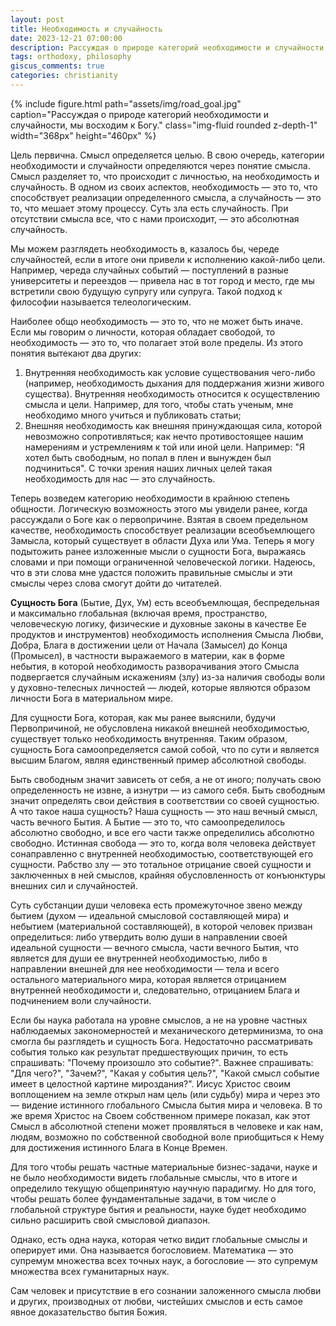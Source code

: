 ```yaml
---
layout: post
title: Необходимость и случайность
date: 2023-12-21 07:00:00
description: Рассуждая о природе категорий необходимости и случайности, мы восходим к Богу
tags: orthodoxy, philosophy
giscus_comments: true
categories: christianity
---
```


{% include figure.html path="assets/img/road_goal.jpg" caption="Рассуждая о природе категорий необходимости и случайности, мы восходим к Богу." class="img-fluid rounded z-depth-1" width="368px" height="460px" %}

Цель первична. Смысл определяется целью. В свою очередь, категории необходимости и случайности определяются через понятие смысла. Смысл разделяет то, что происходит с личностью, на необходимость и случайность.
В одном из своих аспектов, необходимость — это то, что способствует реализации определенного смысла, а случайность — это то, что мешает этому процессу. Суть зла есть случайность. При отсутствии смысла все, что с нами происходит, — это абсолютная случайность.

Мы можем разглядеть необходимость в, казалось бы, череде случайностей, если в итоге они привели к исполнению какой-либо цели. Например, череда случайных событий — поступлений в разные университеты и переездов — привела нас в тот город и место, где мы встретили свою будущую супругу или супруга. Такой подход к философии называется телеологическим.

Наиболее общо необходимость — это то, что не может быть иначе. Если мы говорим о личности, которая обладает свободой, то необходимость — это то, что полагает этой воле пределы. Из этого понятия вытекают два других:
1. Внутренняя необходимость как условие существования чего-либо (например, необходимость дыхания для поддержания жизни живого существа). Внутренняя необходимость относится к осуществлению смысла и цели. Например, для того, чтобы стать ученым, мне необходимо много учиться и публиковать статьи;
2. Внешняя необходимость как внешняя принуждающая сила, которой невозможно сопротивляться; как нечто противостоящее нашим намерениям и устремлениям к той или иной цели. Например: "Я хотел быть свободным, но попал в плен и вынужден был подчиниться". С точки зрения наших личных целей такая необходимость для нас — это случайность.

Теперь возведем категорию необходимости в крайнюю степень общности. Логическую возможность этого мы увидели ранее, когда рассуждали о Боге как о первопричине. Взятая в своем предельном качестве, необходимость способствует реализации всеобъемлющего Замысла, который существует в области Духа или Ума.
Теперь я могу подытожить ранее изложенные мысли о сущности Бога, выражаясь словами и при помощи ограниченной человеческой логики. Надеюсь, что в эти слова мне удастся положить правильные смыслы и эти смыслы через слова смогут дойти до читателей.

**Сущность Бога** (Бытие, Дух, Ум) есть всеобъемлющая, беспредельная и максимально глобальная (включая время, пространство, человеческую логику, физические и духовные законы в качестве Ее продуктов и инструментов) необходимость исполнения Смысла Любви, Добра, Блага в достижении цели от Начала (Замысел) до Конца (Промысел), в частности выражаемого в материи, как в форме небытия, в которой необходимость разворачивания этого Смысла подвергается случайным искажениям (злу) из-за наличия свободы воли у духовно-телесных личностей — людей, которые являются образом личности Бога в материальном мире.

Для сущности Бога, которая, как мы ранее выяснили, будучи Первопричиной, не обусловлена никакой внешней необходимостью, существует только необходимость внутренняя. Таким образом, сущность Бога самоопределяется самой собой, что по сути и является высшим Благом, являя единственный пример абсолютной свободы.

Быть свободным значит зависеть от себя, а не от иного; получать свою определенность не извне, а изнутри — из самого себя.
Быть свободным значит определять свои действия в соответствии со своей сущностью. А что такое наша сущность? Наша сущность — это наш вечный смысл, часть вечного Бытия. А Бытие — это то, что самоопределилось абсолютно свободно, и все его части также определились абсолютно свободно.
Истинная свобода — это то, когда воля человека действует сонаправленно с внутренней необходимостью, соответствующей его сущности.
Рабство злу — это тотальное отрицание своей сущности и заключенных в ней смыслов, крайняя обусловленность от конъюнктуры внешних сил и случайностей.

Суть субстанции души человека есть промежуточное звено между бытием (духом — идеальной смысловой составляющей мира) и небытием (материальной составляющей), в которой человек призван определиться: либо утвердить волю души в направлении своей идеальной сущности — вечного смысла, части вечного Бытия, что является для души ее внутренней необходимостью, либо в направлении внешней для нее необходимости — тела и всего остального материального мира, которая является отрицанием внутренней необходимости и, следовательно, отрицанием Блага и подчинением воли случайности.

Если бы наука работала на уровне смыслов, а не на уровне частных наблюдаемых закономерностей и механического детерминизма, то она смогла бы разглядеть и сущность Бога. Недостаточно рассматривать события только как результат предшествующих причин, то есть спрашивать: "Почему произошло это событие?". Важнее спрашивать: "Для чего?", "Зачем?", "Какая у события цель?", "Какой смысл событие имеет в целостной картине мироздания?". Иисус Христос своим воплощением на земле открыл нам цель (или судьбу) мира и через это — видение истинного глобального Смысла бытия мира и человека. В то же время Христос на Своем собственном примере показал, как этот Смысл в абсолютной степени может проявляться в человеке и как нам, людям, возможно по собственной свободной воле приобщиться к Нему для достижения истинного Блага в Конце Времен.

Для того чтобы решать частные материальные бизнес-задачи, науке и не было необходимости видеть глобальные смыслы, что в итоге и определило текущую общепринятую научную парадигму. Но для того, чтобы решать более фундаментальные задачи, в том числе о глобальной структуре бытия и реальности, науке будет необходимо сильно расширить свой смысловой диапазон.

Однако, есть одна наука, которая четко видит глобальные смыслы и оперирует ими. Она называется богословием.
Математика — это супремум множества всех точных наук, а богословие — это супремум множества всех гуманитарных наук.

Сам человек и присутствие в его сознании заложенного смысла любви и других, производных от любви, чистейших смыслов и есть самое явное доказательство бытия Божия.